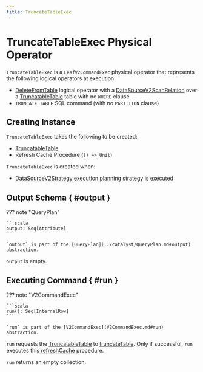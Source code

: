 ```yaml
---
title: TruncateTableExec
---
```


# TruncateTableExec Physical Operator

`TruncateTableExec` is a `LeafV2CommandExec` physical operator that represents the following logical operators at execution:

* [DeleteFromTable](../logical-operators/DeleteFromTable.md) logical operator with a [DataSourceV2ScanRelation](../logical-operators/DataSourceV2ScanRelation.md) over a [TruncatableTable](../connector/TruncatableTable.md) table with no `WHERE` clause
* `TRUNCATE TABLE` SQL command (with no `PARTITION` clause)

## Creating Instance

`TruncateTableExec` takes the following to be created:

* <span id="table"> [TruncatableTable](../connector/TruncatableTable.md)
* <span id="refreshCache"> Refresh Cache Procedure (`() => Unit`)

`TruncateTableExec` is created when:

* [DataSourceV2Strategy](../execution-planning-strategies/DataSourceV2Strategy.md) execution planning strategy is executed

## Output Schema { #output }

??? note "QueryPlan"

    ```scala
    output: Seq[Attribute]
    ```

    `output` is part of the [QueryPlan](../catalyst/QueryPlan.md#output) abstraction.

`output` is empty.

## Executing Command { #run }

??? note "V2CommandExec"

    ```scala
    run(): Seq[InternalRow]
    ```

    `run` is part of the [V2CommandExec](V2CommandExec.md#run) abstraction.

`run` requests the [TruncatableTable](#table) to [truncateTable](../connector/TruncatableTable.md#truncateTable). Only if successful, `run` executes this [refreshCache](#refreshCache) procedure.

`run` returns an empty collection.
